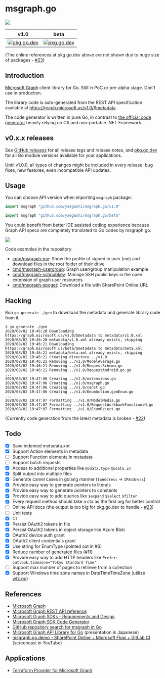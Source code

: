 # msgraph.go

[![](https://github.com/yaegashi/msgraph.go/workflows/go%20generate%20test/badge.svg?branch=master)](https://github.com/yaegashi/msgraph.go/actions)

|v1.0|beta|
|---|---|
|[![pkg.go.dev](https://pkg.go.dev/badge/github.com/yaegashi/msgraph.go/v1.0)](https://pkg.go.dev/github.com/yaegashi/msgraph.go/v1.0)|[![pkg.go.dev](https://pkg.go.dev/badge/github.com/yaegashi/msgraph.go/beta)](https://pkg.go.dev/github.com/yaegashi/msgraph.go/beta)|

(The online references at pkg.go.dev above are not shown due to huge size of packages - [#23](https://github.com/yaegashi/msgraph.go/issues/23))

## Introduction

[Microsoft Graph] client library for Go.  Still in PoC or pre-alpha stage.
Don't use in production.

The library code is auto-generated from the REST API specification
available at https://graph.microsoft.us/v1.0/$metadata.

The code generator is written in pure Go,
in contrast to [the official code generator][Microsoft Graph SDK Code Generator]
heavily relying on C# and non-portable .NET Framework.

## v0.x.x releases

See [GitHub releases](https://github.com/yaegashi/msgraph.go/releases)
for all release tags and release notes,
and [pkg.go.dev](https://pkg.go.dev/mod/github.com/yaegashi/msgraph.go)
for all Go module versions available for your applications.

Until v1.0.0, all types of changes might be included in every release:
bug fixes, new features, even incompatible API updates.

## Usage

You can choose API version when importing `msgraph` package:

```go
import msgraph "github.com/yaegashi/msgraph.go/v1.0"
```

```go
import msgraph "github.com/yaegashi/msgraph.go/beta"
```

You could benefit from better IDE assisted coding experience
because Graph API specs are completely translated to Go codes by msgraph.go.

![](assets/msgraph.go-vscode2.gif)

Code examples in the repository:

- [cmd/msgraph-me](cmd/msgraph-me): Show the profile of signed in user (me) and download files in the root folder of their drive
- [cmd/msgraph-usergroup](cmd/msgraph-usergroup): Graph user/group manipulation example
- [cmd/msgraph-sshpubkey](cmd/msgraph-sshpubkey): Manage SSH public keys in the open extension of graph user resources
- [cmd/msgraph-spoget](cmd/msgraph-spoget): Download a file with SharePoint Online URL

## Hacking

Run `go generate ./gen` to download the metadata and generate library code from it.

```console
$ go generate ./gen
2020/08/02 19:46:20 Downloading https://graph.microsoft.us/v1.0/$metadata to metadata/v1.0.xml
2020/08/02 19:46:20 metadata/v1.0.xml already exists, skipping
2020/08/02 19:46:21 Downloading https://graph.microsoft.us/beta/$metadata to metadata/beta.xml
2020/08/02 19:46:21 metadata/beta.xml already exists, skipping
2020/08/02 19:46:21 Creating directory ../v1.0
2020/08/02 19:46:21 Removing ../v1.0/ModelAverage.go
2020/08/02 19:46:21 Removing ../v1.0/RequestSchema.go
2020/08/02 19:46:21 Removing ../v1.0/RequestAndroid.go.go
...
2020/08/02 19:47:06 Creating ../v1.0/extensions.go
2020/08/02 19:47:06 Creating ../v1.0/msgraph.go
2020/08/02 19:47:06 Creating ../v1.0/const.go
2020/08/02 19:47:06 Creating ../v1.0/EnumAction.gonEnum.go
...
2020/08/02 19:47:07 Formatting ../v1.0/ModelMedia.go
2020/08/02 19:47:07 Formatting ../v1.0/RequestWorkbookFunctionsN.go
2020/08/02 19:47:07 Formatting ../v1.0/EnumReject.go
```

(Currently code generation from the latest metadata is broken - [#22](https://github.com/yaegashi/msgraph.go/issues/22))

## Todo

- [x] Save indented metadata.xml
- [x] Support Action elements in metadata
- [ ] Support Function elements in metadata
- [ ] Support batch requests
- [x] Access to additional properties like `@odata.type` `@odata.id`
- [x] Split output into multiple files
- [x] Generate camel cases in golang manner (`IpAddress` -> `IPAddress`)
- [x] Provide easy way to generate pointers to literals
- [x] Provide easy way to generate pointers to constants
- [x] Provide easy way to add queries like `$expand` `$select` `$filter`
- [x] Every request method should take a ctx as the first arg for better control
- [ ] Online API docs (the output is too big for pkg.go.dev to handle - [#23](https://github.com/yaegashi/msgraph.go/issues/23))
- [ ] Unit tests
- [x] CI
- [x] Persist OAuth2 tokens in file
- [x] Persist OAuth2 tokens in object storage like Azure Blob
- [x] OAuth2 device auth grant
- [x] OAuth2 client credentials grant
- [x] Use string for EnumType (pointed out in #6)
- [x] Reduce number of generated files (#11)
- [x] Provide easy way to add HTTP headers like `Prefer: outlook.timezone="Tokyo Standard Time"`
- [ ] Support max number of pages to retrieve from a collection
- [x] Support Windows time zone names in DateTimeTimeZone (utilize [wtz.go](https://github.com/yaegashi/wtz.go))

## References

- [Microsoft Graph]
- [Microsoft Graph REST API reference]
- [Microsoft Graph SDKs - Requirements and Design]
- [Microsoft Graph SDK Code Generator]
- [GitHub repository search for msgraph in Go]
- [Microsoft Graph API Library for Go] (presentation in Japanese)
- [msgraph.go demo - SharePoint Online + Microsoft Flow + GitLab CI] (screencast in YouTube)

[Microsoft Graph]: https://developer.microsoft.com/en-us/graph
[Microsoft Graph REST API reference]: https://docs.microsoft.com/en-us/graph/api/overview
[Microsoft Graph SDKs - Requirements and Design]: https://microsoftgraph.github.io/msgraph-sdk-design/
[Microsoft Graph SDK Code Generator]: https://github.com/microsoftgraph/MSGraph-SDK-Code-Generator
[GitHub repository search for msgraph in Go]: https://github.com/search?l=Go&q=msgraph&type=Repositories
[Microsoft Graph API Library for Go]: https://www.slideshare.net/yaegashi/microsoft-graph-api-library-for-go
[msgraph.go demo - SharePoint Online + Microsoft Flow + GitLab CI]: https://www.youtube.com/watch?v=DwKk405XyF4

## Applications

- [Terraform Provider for Microsoft Graph](https://github.com/yaegashi/terraform-provider-msgraph)
